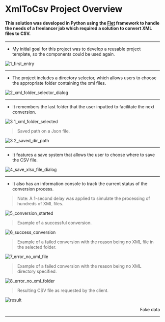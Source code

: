 # XmlToCsv Project Overview


#### This solution was developed in Python using the [Flet](https://flet.dev/) framework to handle <br> the needs of a  freelancer job which required a solution to convert XML files to CSV.

---

- My initial goal for this project was to develop a reusable project template, so the components could be used again.

![1_first_entry](https://github.com/Lucas382/NfXmlToCsv/assets/44009909/5144d0f2-6e97-43c6-9ed6-2bf57fd2e60f)

---
- The project includes a directory selector, which allows users to choose the appropriate folder containing the xml files.
  
![2_xml_folder_selector_dialog](https://github.com/Lucas382/NfXmlToCsv/assets/44009909/50c2e156-264d-4be5-92d4-315430a25496)

---
- It remembers the last folder that the user inputted to facilitate the next conversion.

![3 1_xml_folder_selected](https://github.com/Lucas382/NfXmlToCsv/assets/44009909/c78ad883-03a0-4f3f-859b-3b734388125c)

> Saved path on a Json file.

![3 2_saved_dir_path](https://github.com/Lucas382/NfXmlToCsv/assets/44009909/23d84f73-3e47-4919-b12f-32ca2471305f)

---
-  It features a save system that allows the user to choose where to save the CSV file.

![4_save_xlsx_file_dialog](https://github.com/Lucas382/NfXmlToCsv/assets/44009909/d2bb38c3-9392-4765-8b01-58dc9555dc8b)

---
- It also has an information console to track the current status of the conversion process.
>Note: A 1-second delay was applied to simulate the processing of hundreds of XML files.

![5_conversion_started](https://github.com/Lucas382/NfXmlToCsv/assets/44009909/1d977020-cdf6-4cbf-8858-88ba33220639)

>Example of a successful conversion.

![6_success_conversion](https://github.com/Lucas382/NfXmlToCsv/assets/44009909/54a1b2cc-1b38-447a-8b02-439faa75c52a)

>Example of a failed conversion with the reason being no XML file in the selected folder.

![7_error_no_xml_file](https://github.com/Lucas382/NfXmlToCsv/assets/44009909/1bbdf680-4c33-47b0-882e-d20138dab69c)

>Example of a failed conversion with the reason being no XML directory specified.

![8_error_no_xml_folder](https://github.com/Lucas382/NfXmlToCsv/assets/44009909/e731972c-d098-4a6f-bddd-d44d8b805153)

>Resulting CSV file as requested by the client.

![result](https://github.com/Lucas382/NfXmlToCsv/assets/44009909/35dea528-674e-49d6-b340-1965b52bebb2)
<p align='right'>Fake data</p>

---



